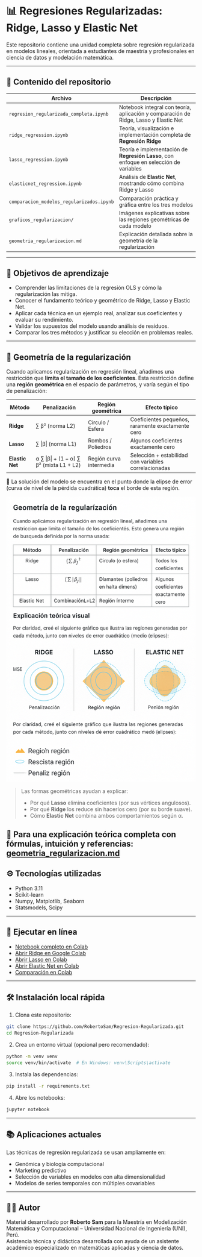# 📊 Regresiones Regularizadas: Ridge, Lasso y Elastic Net

Este repositorio contiene una unidad completa sobre regresión regularizada en modelos lineales, orientada a estudiantes de maestría y profesionales en ciencia de datos y modelación matemática.

---

## 📁 Contenido del repositorio

| Archivo | Descripción |
|--------|-------------|
| `regresion_regularizada_completa.ipynb` | Notebook integral con teoría, aplicación y comparación de Ridge, Lasso y Elastic Net |
| `ridge_regression.ipynb` | Teoría, visualización e implementación completa de **Regresión Ridge** |
| `lasso_regression.ipynb` | Teoría e implementación de **Regresión Lasso**, con enfoque en selección de variables |
| `elasticnet_regression.ipynb` | Análisis de **Elastic Net**, mostrando cómo combina Ridge y Lasso |
| `comparacion_modelos_regularizados.ipynb` | Comparación práctica y gráfica entre los tres modelos |
| `graficos_regularizacion/` | Imágenes explicativas sobre las regiones geométricas de cada modelo |
| `geometria_regularizacion.md` | Explicación detallada sobre la geometría de la regularización |

---

## 🎯 Objetivos de aprendizaje

- Comprender las limitaciones de la regresión OLS y cómo la regularización las mitiga.
- Conocer el fundamento teórico y geométrico de Ridge, Lasso y Elastic Net.
- Aplicar cada técnica en un ejemplo real, analizar sus coeficientes y evaluar su rendimiento.
- Validar los supuestos del modelo usando análisis de residuos.
- Comparar los tres métodos y justificar su elección en problemas reales.

---

## 🧠 Geometría de la regularización

Cuando aplicamos regularización en regresión lineal, añadimos una restricción que **limita el tamaño de los coeficientes**. Esta restricción define una **región geométrica** en el espacio de parámetros, y varía según el tipo de penalización:

| Método         | Penalización                                    | Región geométrica        | Efecto típico                                      |
|----------------|--------------------------------------------------|---------------------------|----------------------------------------------------|
| **Ridge**      | ∑ β²  (norma L2)                                 | Círculo / Esfera          | Coeficientes pequeños, raramente exactamente cero |
| **Lasso**      | ∑ \|β\| (norma L1)                               | Rombos / Poliedros        | Algunos coeficientes exactamente cero             |
| **Elastic Net**| α ∑ \|β\| + (1 − α) ∑ β² (mixta L1 + L2)         | Región curva intermedia   | Selección + estabilidad con variables correlacionadas |

📌 La solución del modelo se encuentra en el punto donde la elipse de error (curva de nivel de la pérdida cuadrática) **toca** el borde de esta región.

![Geometría Ridge, Lasso y Elastic Net](graficos_regularizacion/A_2D_digital_illustration_features_three_geometric.png)

> Las formas geométricas ayudan a explicar:
> - Por qué **Lasso** elimina coeficientes (por sus vértices angulosos).
> - Por qué **Ridge** los reduce sin hacerlos cero (por su borde suave).
> - Cómo **Elastic Net** combina ambos comportamientos según α.

📄 Para una explicación teórica completa con fórmulas, intuición y referencias:  
[geometria_regularizacion.md](geometria_regularizacion.md)
---

## ⚙️ Tecnologías utilizadas

- Python 3.11
- Scikit-learn
- Numpy, Matplotlib, Seaborn
- Statsmodels, Scipy

---

## 🚀 Ejecutar en línea

- [Notebook completo en Colab](https://colab.research.google.com/github/RobertoSam/Regresion-Regularizada/blob/main/regresion_regularizada_completa_final.ipynb)
- [Abrir Ridge en Google Colab](https://colab.research.google.com/github/RobertoSam/Regresion-Regularizada/blob/main/ridge_regression.ipynb)
- [Abrir Lasso en Colab](https://colab.research.google.com/github/RobertoSam/Regresion-Regularizada/blob/main/lasso_regression.ipynb)
- [Abrir Elastic Net en Colab](https://colab.research.google.com/github/RobertoSam/Regresion-Regularizada/blob/main/elasticnet_regression.ipynb)
- [Comparación en Colab](https://colab.research.google.com/github/RobertoSam/Regresion-Regularizada/blob/main/comparacion_modelos_regularizados.ipynb)

---

## 🛠 Instalación local rápida

1. Clona este repositorio:
```bash
git clone https://github.com/RobertoSam/Regresion-Regularizada.git
cd Regresion-Regularizada
```

2. Crea un entorno virtual (opcional pero recomendado):
```bash
python -m venv venv
source venv/bin/activate  # En Windows: venv\Scripts\activate
```

3. Instala las dependencias:
```bash
pip install -r requirements.txt
```

4. Abre los notebooks:
```bash
jupyter notebook
```

---

## 📚 Aplicaciones actuales

Las técnicas de regresión regularizada se usan ampliamente en:

- Genómica y biología computacional
- Marketing predictivo
- Selección de variables en modelos con alta dimensionalidad
- Modelos de series temporales con múltiples covariables

---

## 👨‍🏫 Autor

Material desarrollado por **Roberto Sam** para la Maestría en Modelización Matemática y Computacional – Universidad Nacional de Ingeniería (UNI), Perú.  
Asistencia técnica y didáctica desarrollada con ayuda de un asistente académico especializado en matemáticas aplicadas y ciencia de datos.

